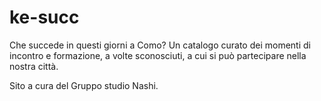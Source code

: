 # ke-succ
Che succede in questi giorni a Como? Un catalogo curato dei momenti di incontro e formazione, a volte sconosciuti, a cui si può partecipare nella nostra città.

Sito a cura del Gruppo studio Nashi.
